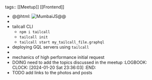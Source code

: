tags:: [[Meetup]] [[Frontend]]

- @@html: <img src="https://lh4.googleusercontent.com/hUt_6i6wHu4FOCV69WOTg02aDNAeIIPvdYpecd-tt62DnlsvTFg8GRFiiMxkQzZRGHShiLRrLwep_7ruAdc0qws5tESwGB6VB7CMhsbYVgkv81f-haFGzrB6RLE81DSSMQ=w1600" alt="MumbaiJS" class="article-cover" />@@
-
- tailcall CLI
	- `npm i tailcall`
	- `tailcall init`
	- `tailcall start my_tailcall_file.graphql`
- deploying GQL servers using `tailcall`
-
- mechanics of high performance initial request
- DOING need to add the topics discussed in the meetup
  :LOGBOOK:
  CLOCK: [2024-01-20 Sat 23:36:03]
  :END:
- TODO add links to the photos and posts